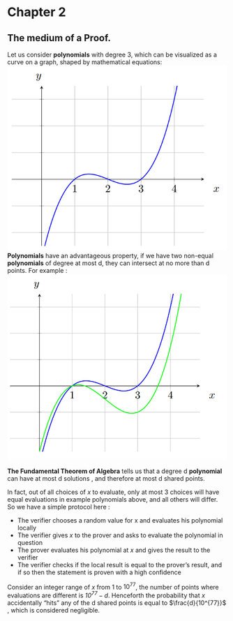 # Chapter 2 
## The medium of a Proof.
Let us consider **polynomials** with degree 3, which can be visualized as a curve on a graph, shaped by mathematical equations: 
![](attachments/polynomial.png) 
**Polynomials** have an advantageous property, if we have two non-equal **polynomials** of degree at most d, they can intersect at no more than d points. For example :
![](attachments/twocrosspoly.png) 

**The Fundamental Theorem of Algebra** tells us that a degree d **polynomial** can have at most d solutions , and therefore at most d shared points.

In fact, out of all choices of *x* to evaluate, only at most 3 choices will have equal evaluations in example polynomials above, and all others will differ. 
So we have a simple protocol here :
* The verifier chooses a random value for x and evaluates his polynomial locally 
* The verifier gives *x* to the prover and asks to evaluate the polynomial in question 
* The prover evaluates his polynomial at *x* and gives the result to the verifier 
* The verifier checks if the local result is equal to the prover’s result, and if so then the statement is proven with a high confidence

 Consider an integer range of *x* from 1 to $10^{77}$, the number of points where evaluations are different is *$10^{77}-d$*. Henceforth the probability that *x* accidentally “hits” any of the d shared points is equal to $\frac{d}{10^{77}}$ , which is considered negligible.
